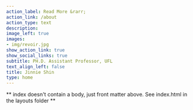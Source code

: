 ```yaml
---
action_label: Read More &rarr;
action_link: /about
action_type: text
description: 
image_left: true
images:
- img/revoir.jpg
show_action_link: true
show_social_links: true
subtitle: PH.D. Assistant Professor, UFL 
text_align_left: false
title: Jinnie Shin
type: home
---
```


** index doesn't contain a body, just front matter above.
See index.html in the layouts folder **